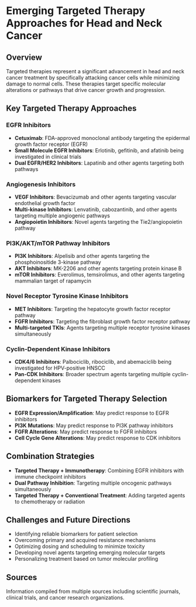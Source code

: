 # Emerging Targeted Therapy Approaches for Head and Neck Cancer

## Overview
Targeted therapies represent a significant advancement in head and neck cancer treatment by specifically attacking cancer cells while minimizing damage to normal cells. These therapies target specific molecular alterations or pathways that drive cancer growth and progression.

## Key Targeted Therapy Approaches

### EGFR Inhibitors
- **Cetuximab**: FDA-approved monoclonal antibody targeting the epidermal growth factor receptor (EGFR)
- **Small Molecule EGFR Inhibitors**: Erlotinib, gefitinib, and afatinib being investigated in clinical trials
- **Dual EGFR/HER2 Inhibitors**: Lapatinib and other agents targeting both pathways

### Angiogenesis Inhibitors
- **VEGF Inhibitors**: Bevacizumab and other agents targeting vascular endothelial growth factor
- **Multi-kinase Inhibitors**: Lenvatinib, cabozantinib, and other agents targeting multiple angiogenic pathways
- **Angiopoietin Inhibitors**: Novel agents targeting the Tie2/angiopoietin pathway

### PI3K/AKT/mTOR Pathway Inhibitors
- **PI3K Inhibitors**: Alpelisib and other agents targeting the phosphoinositide 3-kinase pathway
- **AKT Inhibitors**: MK-2206 and other agents targeting protein kinase B
- **mTOR Inhibitors**: Everolimus, temsirolimus, and other agents targeting mammalian target of rapamycin

### Novel Receptor Tyrosine Kinase Inhibitors
- **MET Inhibitors**: Targeting the hepatocyte growth factor receptor pathway
- **FGFR Inhibitors**: Targeting the fibroblast growth factor receptor pathway
- **Multi-targeted TKIs**: Agents targeting multiple receptor tyrosine kinases simultaneously

### Cyclin-Dependent Kinase Inhibitors
- **CDK4/6 Inhibitors**: Palbociclib, ribociclib, and abemaciclib being investigated for HPV-positive HNSCC
- **Pan-CDK Inhibitors**: Broader spectrum agents targeting multiple cyclin-dependent kinases

## Biomarkers for Targeted Therapy Selection
- **EGFR Expression/Amplification**: May predict response to EGFR inhibitors
- **PI3K Mutations**: May predict response to PI3K pathway inhibitors
- **FGFR Alterations**: May predict response to FGFR inhibitors
- **Cell Cycle Gene Alterations**: May predict response to CDK inhibitors

## Combination Strategies
- **Targeted Therapy + Immunotherapy**: Combining EGFR inhibitors with immune checkpoint inhibitors
- **Dual Pathway Inhibition**: Targeting multiple oncogenic pathways simultaneously
- **Targeted Therapy + Conventional Treatment**: Adding targeted agents to chemotherapy or radiation

## Challenges and Future Directions
- Identifying reliable biomarkers for patient selection
- Overcoming primary and acquired resistance mechanisms
- Optimizing dosing and scheduling to minimize toxicity
- Developing novel agents targeting emerging molecular targets
- Personalizing treatment based on tumor molecular profiling

## Sources
Information compiled from multiple sources including scientific journals, clinical trials, and cancer research organizations.
